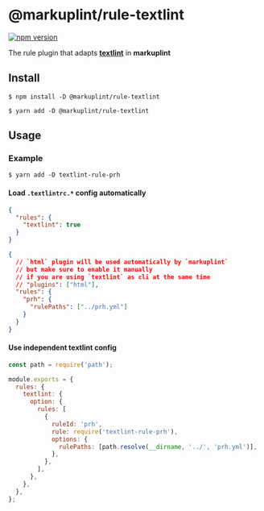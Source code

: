# @markuplint/rule-textlint

[![npm version](https://badge.fury.io/js/%40markuplint%2Frule-textlint.svg)](https://www.npmjs.com/package/@markuplint/rule-textlint)

The rule plugin that adapts [**textlint**](https://github.com/textlint/textlint) in **markuplint**

## Install

```shell
$ npm install -D @markuplint/rule-textlint

$ yarn add -D @markuplint/rule-textlint
```

## Usage

### Example

```shell
$ yarn add -D textlint-rule-prh
```

#### Load `.textlintrc.*` config automatically

```json .markuplintrc
{
  "rules": {
    "textlint": true
  }
}
```

```json .textlintrc
{
  // `html` plugin will be used automatically by `markuplint`
  // but make sure to enable it manually
  // if you are using `textlint` as cli at the same time
  // "plugins": ["html"],
  "rules": {
    "prh": {
      "rulePaths": ["../prh.yml"]
    }
  }
}
```

#### Use independent textlint config

```js markuplint.config.js
const path = require('path');

module.exports = {
  rules: {
    textlint: {
      option: {
        rules: [
          {
            ruleId: 'prh',
            rule: require('textlint-rule-prh'),
            options: {
              rulePaths: [path.resolve(__dirname, '../', 'prh.yml')],
            },
          },
        ],
      },
    },
  },
};
```
